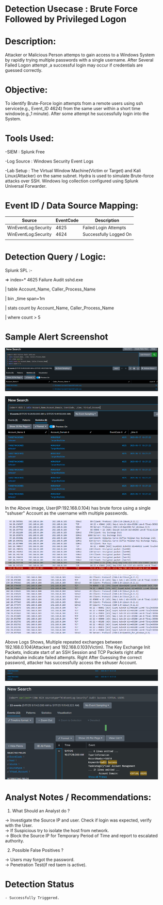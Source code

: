 

# Detection Usecase : Brute Force Followed by Privileged Logon


# Description: 
Attacker or Malicious Person attemps to gain access to a Windows System by rapidly trying multiple passwords with a single username.
After Several Failed Logon attempt ,a successful login may occur if credentials are guessed correctly.


# Objective:
To identify Brute-Force login attempts from a remote users using ssh service(e.g., Event_ID 4624)
from the same user within a short time window(e.g.,1 minute).
After some attempt he successfully login into the System.


# Tools Used:

-SIEM : Splunk Free  

-Log Source : Windows Security Event Logs  

-Lab Setup : The Virtual Window Machine(Victim or Target) and Kali Linux(Attacker) on the same subnet. 
             Hydra is used to simulate Brute-force attacks over SSH. 
             Windows log collection configured using Splunk Universal Forwarder.


# Event ID / Data Source Mapping:

|Source                  | EventCode | Description                |
|------------------------|-----------|----------------------------|
|WinEventLog:Security    | 4625      | Failed Login Attempts      |
|WinEventLog:Security    | 4624      | Successfully Logged On     |
|                        |           |                            |

# Detection Query / Logic:

Splunk SPL :-

=> index=* 4625 Failure Audit sshd.exe  

| table Account_Name, Caller_Process_Name  

| bin _time span=1m  

| stats count by Account_Name, Caller_Process_Name  

| where count > 5


# Sample Alert Screenshot

![Brute Detection 1](<../logs/Screenshot 2025-05-17 144614.png>)  

![Brute Detection 2](<../logs/Screenshot 2025-05-17 104229.png>)

In the Above image, User(IP:192.168.0.104) has brute force using a single "sshuser" Account 
as the username with multiple passwords.

![Wireshark Log 1](<../logs/Screenshot 2025-05-17 111919.png>)  

![Wireshark Log 2](<../logs/Screenshot 2025-05-17 112004.png>)

Above Logs Shows, Multiple repeated exchanges between 192.168.0.104(Attacker) and 192.168.0.103(Victim).
The Key Exchange Init Packets, indicate start of an SSH Session and TCP Packets right after handshake indicate failed attempts.
Right After Guessing the correct password,  attacker has successfully access the sshuser Account.

![Successful Logon 1](<../logs/Screenshot 2025-05-17 105209.png>)  

![Successful Logon 2](<../logs/Screenshot 2025-05-17 111313.png>)


# Analyst Notes / Recommendations:

1) What Should an Analyst do ? 

-> Investigate the Source IP and user. Check if login was expected, verify with the User.  
-> If Suspicious try to isolate the host from network.  
-> Block the Source IP for Temporary Period of Time and report to escalated authority.

2) Possible False Positives ?

-> Users may forgot the password.  
-> Penetration Test(if red taem is active).


# Detection Status
    - Successfully Triggered.



